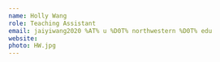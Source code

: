 ```yaml
---
name: Holly Wang
role: Teaching Assistant
email: jaiyiwang2020 %AT% u %D0T% northwestern %D0T% edu
website:
photo: HW.jpg
---
```

